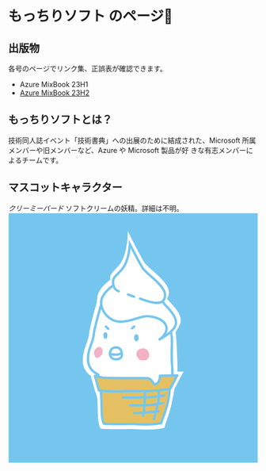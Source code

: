 # もっちりソフト のページ🍦
## 出版物
各号のページでリンク集、正誤表が確認できます。
- Azure MixBook 23H1
- [Azure MixBook 23H2](./profile/azure-mix-book-23h2/README.md)


## もっちりソフトとは？
技術同人誌イベント「技術書典」への出展のために結成された、Microsoft 所属メンバーや旧メンバーなど、Azure や Microsoft 製品が好 きな有志メンバーによるチームです。

## マスコットキャラクター
*クリーミーバード*
ソフトクリームの妖精。詳細は不明。
![](./profile/assets/creamy_bird.png)
<!--

**Here are some ideas to get you started:**

🙋‍♀️ A short introduction - what is your organization all about?
🌈 Contribution guidelines - how can the community get involved?
👩‍💻 Useful resources - where can the community find your docs? Is there anything else the community should know?
🍿 Fun facts - what does your team eat for breakfast?
🧙 Remember, you can do mighty things with the power of [Markdown](https://docs.github.com/github/writing-on-github/getting-started-with-writing-and-formatting-on-github/basic-writing-and-formatting-syntax)
-->
